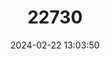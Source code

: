 ---
title: "22730"
category: "Umbra krameri"
draft: false
date: 2024-02-22 13:03:50
languages:
  Slovak: ["Blatniak tmavý"]
  Croatian: ["Crnka"]
  German: ["Europäischer Hundsfisch"]
  Hungarian: ["Lápi póc"]
  Romanian: ["Țigănuș"]
  Slovenian: ["Velika senčica"]
  Bulgarian: ["Европейска умбра"]
  Serbian: ["Мргуда"]
  Ukrainian: ["Умбра європейська"]
  English: ["European Mudminnow"]
---